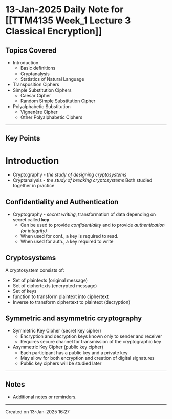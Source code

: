 # 13-Jan-2025 Daily Note for [[TTM4135 Week_1 Lecture 3 Classical Encryption]]

## Topics Covered
- Introduction
	- Basic definitions
	- Cryptanalysis
	- Statistics of Natural Language
- Transposition Ciphers
- Simple Substitution Ciphers
	- Caesar Cipher
	- Random Simple Substitution Cipher
- Polyalphabetic Substitution
	- Vignenère Cipher
	- Other Polyalphabetic Ciphers

---
## Key Points

# Introduction

* Cryptography - *the study of designing cryptosystems*
* Cryptanalysis - *the study of breaking cryptosystems*
Both studied together in practice

## Confidentiality and Authentication

* Cryptography - *secret writing*, transformation of data depending on secret called **key**
	* Can be used to provide *confidentiality* and to provide *authentication (or integrity)*
	* When used for conf., a key is required to read.
	* When used for auth., a key required to write

## Cryptosystems

A cryptosystem consists of:
* Set of plaintexts (original message)
* Set of ciphertexts (encrypted message)
* Set of keys 
* function to transform plaintext into ciphertext 
* Inverse to transform ciphertext to plaintext (decryption)

## Symmetric and asymmetric cryptography 

* Symmetric Key Cipher (secret key cipher)
	* Encryption and decryption keys known only to sender and receiver
	* Requires secure channel for transmission of the cryptographic key
* Asymmetric Key Cipher (public key cipher)
	* Each participant has a public key and a private key
	* May allow for both encryption and creation of digital signatures
	* Public key ciphers will be studied later

---
## Notes
- Additional notes or reminders.

---

Created on 13-Jan-2025 16:27
